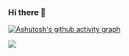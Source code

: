 ### Hi there 👋

[![Ashutosh's github activity graph](https://github-readme-activity-graph.vercel.app/graph?username=ghe0000)](https://github.com/ashutosh00710/github-readme-activity-graph)

![](https://raw.githubusercontent.com/ghe0000/ghe0000/main/assets/github-contribution-grid-snake.svg)

<!--
**GHe0000/GHe0000** is a ✨ _special_ ✨ repository because its `README.md` (this file) appears on your GitHub profile.

Here are some ideas to get you started:

- 🔭 I’m currently working on ...
- 🌱 I’m currently learning ...
- 👯 I’m looking to collaborate on ...
- 🤔 I’m looking for help with ...
- 💬 Ask me about ...
- 📫 How to reach me: ...
- 😄 Pronouns: ...
- ⚡ Fun fact: ...
-->
